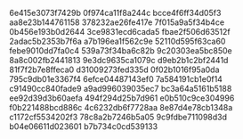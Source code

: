 6e415e3073f7429b
0f974ca11f8a244c
bcce4f6ff34d05f3
aa8e23b144761158
378232ae26fe417e
7f015a9a5f34b4ce
0b456e193b0d2644
3ce9831ecd6cada5
fbae2f506d63512f
2adac5b2353b7f6a
a7b196ea1f562c9e
52110d595f63ca60
febe9010dd7fa0c4
539a73f34ba6c82b
9c20303ea5bc850e
8a8c002fb2441813
9e3dc9635ca1079c
d9eb2b1c2bf2441d
81f7f2b7e8ffeca0
d31009273fed335d
0f02b1016f95a0da
795c9db01e3367f4
6efce04487143ef0
7a584191cb1e0f14
c91490cc840fade9
a9ad996039035ec7
bc3a64a5161b5188
ee92d39d3b60aefa
494f294d25b7d961
e0b510c9ce304996
f0b221488bcd886c
4c6232db6f7728aa
8e87d4e78cb1348a
c1172cf5534202f3
78c8a2b7246b5a05
9c9fdbe711098d3d
b04e06611d023601
b7b734c0cd539133
